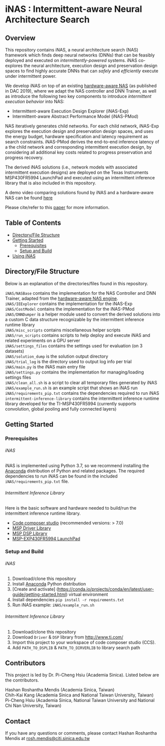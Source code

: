 # iNAS : Intermittent-aware Neural Architecture Search

<!-- ABOUT THE PROJECT -->
## Overview

This repository contains iNAS, a neural architecture search (NAS) framework which finds deep neural networks (DNNs) that can be feasibly deployed and executed on *intermittently-powered* systems. iNAS co-explores the neural architecture, execution design and preservation design spaces to find highly accurate DNNs that can *safely* and *efficiently* execute under intermittent power.


We develop iNAS on top of an existing [hardware-aware NAS](https://github.com/PITT-JZ-COOP/FPGA-implementation-Aware-Neural-Architecture-Search) (as published in DAC 2019), where we adapt the NAS controller and DNN Trainer, as well as introduce the following two key components to introduce *intermittent execution behavior* into NAS: 

* Intermittent-aware Execution Design Explorer (iNAS-Exp)
* Intermittent-aware Abstract Performance Model (iNAS-PMod)

NAS iteratively generates child networks. For each child network, iNAS-Exp explores the execution design and preservation design spaces, and uses the energy budget, hardware specification and latency requirement as search constraints. iNAS-PMod derives the end-to-end inference latency of a the child network and corresponding intermittent execution design, by considering all additional key costs related to progress preservation and progress recovery. 


The derived iNAS solutions (i.e., network models with associated intermittent execution designs) are deployed on the Texas Instruments MSP430FR5994 LaunchPad and executed using an intermittent inference library that is also included in this repository. 

A demo video comparing solutions found by iNAS and a hardware-aware NAS can be found [here](https://youtu.be/D1D9nk67QTI)

Please cite/refer to this [paper](https://www.citi.sinica.edu.tw/papers/pchsiu/8050-F.pdf) for more information.


<!-- TABLE OF CONTENTS -->
## Table of Contents
* [Directory/File Structure](#directory/file-structure)
* [Getting Started](#getting-started)
  * [Prerequisites](#prerequisites)
  * [Setup and Build](#setup-and-build)
* [Using iNAS](#using-inas)
  


## Directory/File Structure
Below is an explanation of the directories/files found in this repository. 


`iNAS/NASBase` contains the implementation for the NAS Controller and DNN Trainer, adapted from the [hardware-aware NAS engine](https://github.com/PITT-JZ-COOP/FPGA-implementation-Aware-Neural-Architecture-Search).<br/>
`iNAS/IEExplorer` contains the implementation for the iNAS-Exp<br/>
`iNAS/CostModel` contains the implementation for the iNAS-PMod<br/>
`iNAS/DNNDumper` is a helper module used to convert the derived solutions into a custom C data structure recognizable by the intermittent inference runtime library<br/>
`iNAS/misc_scripts` contains miscellaneous helper scripts<br/>
`iNAS/run_scripts` contains scripts to help deploy and execute iNAS and related experiments on a GPU server<br/>
`iNAS/settings_files` contains the settings used for evaluation (on 3 datasets)<br/>
`iNAS/solution_dump` is the solution output directory<br/>
`iNAS/trial_log` is the directory used to output log info per trial<br/>
`iNAS/main.py` is the iNAS main entry file<br/>
`iNAS/settings.py` contains the implementation for managing/loading settings files<br/>
`iNAS/clean_all.sh` is a script to clear all temporary files generated by iNAS<br/>
`iNAS/example_run.sh` is an example script that shows an iNAS run<br/>
`iNAS/requirements_pip.txt` contains the dependencies required to run iNAS<br/>
`intermittent-inference-library` contains the intermittent inference runtime library developed for the TI-MSP430FR5994 (currently supports convolution, global pooling and fully connected layers)<br/>


<!-- GETTING STARTED -->
## Getting Started

### Prerequisites

###### iNAS
iNAS is implemented using Python 3.7, so we recommend installing the [Anaconda](https://docs.anaconda.com/anaconda/install/) distribution of Python and related packages. The required dependencies to run iNAS can be found in the included `iNAS/requirements_pip.txt` file. 

###### Intermittent Inference Library
Here is the basic software and hardware needed to build/run the intermittent inference runtime library. 
* [Code composer studio](http://www.ti.com/tool/CCSTUDIO "link") (recommended versions: > 7.0)
* [MSP Driver Library](http://www.ti.com/tool/MSPDRIVERLIB "link")
* [MSP DSP Library](http://www.ti.com/tool/MSP-DSPLIB "link")
* [MSP-EXP430FR5994 LaunchPad](http://www.ti.com/tool/MSP-EXP430FR5994 "link")

### Setup and Build

###### iNAS
1. Download/clone this repository
2. Install [Anaconda](https://docs.anaconda.com/anaconda/install/) Python distribution 
3. [Create and activate] (https://conda.io/projects/conda/en/latest/user-guide/getting-started.html) virtual environment
4. Install dependencies `pip install -r requirements.txt`
5. Run iNAS example: `iNAS/example_run.sh`

###### Intermittent Inference Library
1. Download/clone this repository
2. Download `Driver` & `DSP` library from http://www.ti.com/ 
3. Import this project to your workspace of code composer studio (CCS). 
4. Add `PATH_TO_DSPLIB` & `PATH_TO_DIRVERLIB` to library search path


## Contributors

This project is led by Dr. Pi-Cheng Hsiu (Academia Sinica). Listed below are the contributors.

Hashan Roshantha Mendis (Academia Sinica, Taiwan)<br/>
Chih-Kai Kang (Academia Sinica and National Taiwan University, Taiwan)<br/>
Pi-Cheng Hsiu (Academia Sinica, National Taiwan University and National Chi Nan University, Taiwan)<br/>


## Contact

If you have any questions or comments, please contact Hashan Roshantha Mendis at rosh.mendis@citi.sinica.edu.tw

